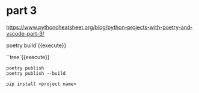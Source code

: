 # part 3
https://www.pythoncheatsheet.org/blog/python-projects-with-poetry-and-vscode-part-3/

poetry build`{{execute}}

``tree`{{execute}}


`poetry publish `  
`poetry publish --build`


`pip install <project name>`

